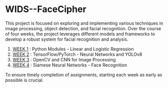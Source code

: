 # WIDS--FaceCipher
This project is focused on exploring and implementing various techniques in image processing, object detection, and facial recognition. Over the course of four weeks, the project leverages different models and frameworks to develop a robust system for facial recognition and analysis.
1. [WEEK 1](WEEK1) : Python Modules - Linear and Logistic Regression
2. [WEEK 2](WEEK2) : TensorFlow/PyTorch - Neural Networks and YOLOv8
3. [WEEK 3](WEEK3) : OpenCV and CNN for Image Processing
4. [WEEK 4]() : Siamese Neural Networks - Face Recognition


To ensure timely completion of assignments, starting each week as early as possible is crucial.
